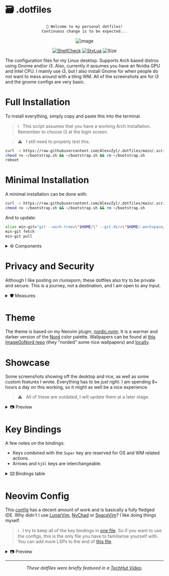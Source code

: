# 🗃️ .dotfiles

<div align="center">
  
```markdown
👋 Welcome to my personal dotfiles!
Continuous change is to be expected...
```
  
![image](https://github.com/AlexvZyl/.dotfiles/assets/81622310/955fdbbc-c39b-4e6f-92d0-1b7a4777eb37)

[![ShellCheck](https://github.com/AlexvZyl/.dotfiles/workflows/ShellCheck/badge.svg)](https://github.com/AlexvZyl/.dotfiles/actions?workflow=ShellCheck) 
[![StyLua](https://github.com/AlexvZyl/.dotfiles/workflows/StyLua/badge.svg)](https://github.com/AlexvZyl/.dotfiles/actions?workflow=StyLua) 
![Size](https://img.shields.io/github/repo-size/AlexvZyl/.dotfiles?style=flat)

</div>

The configuration files for my Linux desktop.  Supports Arch based distros using Gnome and/or i3.  Also, currently it assumes you have an Nvidia GPU and Intel CPU.  I mainly use i3, but I also install Gnome for when people do not want to mess around with a tiling WM.  All of the screenshots are for i3 and the gnome configs are very basic.  

# Full Installation

To install everything, simply copy and paste this into the terminal.

> ℹ️ &nbsp; This script assumes that you have a working Arch installation.  Remember to choose i3 at the login screen.

> ⚠️ &nbsp; I still need to properly test this.

```bash
curl -s https://raw.githubusercontent.com/AlexvZyl/.dotfiles/main/.scripts/install/bootstrap.sh > ~/bootstrap.sh
chmod +x ~/bootstrap.sh && ~/bootstrap.sh && rm ~/bootstrap.sh
reboot
```

# Minimal Installation

A minimal installation can be done with:

```bash
curl -s https://raw.githubusercontent.com/AlexvZyl/.dotfiles/main/.scripts/install/minimal_workspace.sh > ~/bootstrap.sh
chmod +x ~/bootstrap.sh && ~/bootstrap.sh && rm ~/bootstrap.sh
```
And to update:
```bash
alias min-git="git --work-tree=\"$HOME/\" --git-dir=\"$HOME/.workspace/\""
min-git fetch
min-git pull
```

<details>

<summary>⚙️ Components</summary>

</br>

- Neovim
- Kitty
- Tmux
- Fonts
- Fish
- Scripts
- exa
- bat

</details>

# Privacy and Security

Although I like posting on r/unixporn, these dotfiles also try to be private and secure.  This is a journey, not a destination, and I am open to any input.

<details>

<summary>🛡️ Measures</summary>

</br>

- [Scripts](https://github.com/AlexvZyl/.dotfiles/tree/main/.scripts/security) I sometimes use.
- Manually keeping system up to date (`yay -Syyu`)
- Malware scanning and database updating ([clamav](https://github.com/Cisco-Talos/clamav))
- Firewall ([ufw](https://wiki.archlinux.org/title/Uncomplicated_Firewall))
- Ban IPs ([fail2ban](https://github.com/fail2ban/fail2ban))
- Using [Signal](https://github.com/signalapp) (when possible)
- Hosting API keys in a private repo
- Hardened firefox ([user.js](https://github.com/arkenfox/user.js/))
- I could install the hardened Linux kernel, but that might be slightly pedantic...
- Port scanning ([nmap](https://github.com/nmap/nmap), [rustscan](https://github.com/RustScan/RustScan))

</details>

# Theme

The theme is based on my Neovim plugin, [nordic.nvim](https://github.com/AlexvZyl/nordic.nvim).  It is a warmer and darker version of the [Nord](https://www.nordtheme.com/) color palette.  Wallpapers can be found at [this ImageGoNord repo](https://github.com/linuxdotexe/nordic-wallpapers) (they "norded" some nice wallpapers) and [locally](https://github.com/AlexvZyl/.dotfiles/tree/main/.wallpapers).

# Showcase

Some screenshots showing off the desktop and rice, as well as some custom features I wrote.  Everything has to be *just right*.  I am spending 8+ hours a day on this working, so it might as well be a nice experience.

> ⚠️ &nbsp; All of these are outdated, I will update them at a later stage.

<details>

<summary>📷 Preview</summary>

</br>

*For Reddit:*

![image](https://user-images.githubusercontent.com/81622310/212382904-0502af7d-653a-4834-8663-c449cfbcfb3c.png)

![image](https://user-images.githubusercontent.com/81622310/212382132-597b93e8-04b3-4497-93ce-8264bdc02fc0.png)

![image](https://user-images.githubusercontent.com/81622310/212382290-a923c5be-9d16-4e44-8fc0-090b05865316.png)

*Notifications via [dunst](https://github.com/dunst-project/dunst):*
![image](https://user-images.githubusercontent.com/81622310/210980911-cb7825d5-1ac2-4db9-b34a-f92887701d1d.png)

*Launcher via [rofi](https://github.com/adi1090x/rofi):*
![image](https://user-images.githubusercontent.com/81622310/211895894-663f3480-d2d9-4546-8f1b-04217cb2dd75.png)

*Powermenu via [rofi](https://github.com/adi1090x/rofi):*
![image](https://user-images.githubusercontent.com/81622310/211911407-050741e9-d7d7-412c-ac12-044f002e8b6f.png)

*Lock screen via [betterlockscreen](https://github.com/betterlockscreen/betterlockscreen):*
![image](https://user-images.githubusercontent.com/81622310/211187368-5d8e1215-4482-4506-9cd9-6508d980f1f3.png)

</details>

# Key Bindings

A few notes on the bindings:

- Keys combined with the `Super` key are reserved for OS and WM related actions.  
- Arrows and `hjkl` keys are interchangeable.

<details>

<summary>⌨️ Bindings table</summary>

</br>

|  Binding  |  Action   |
| :-------: | :-------: |
| Super + d | App launcher |
| Super + s | Tmux sessions |
| Super + p | Powermenu |
| Super + t | Terminal |
| Super + T | Tor terminal session |
| Super + n | Neovim |
| Super + b | BTop++ |
| Super + g | NVtop |
| Super + R | Toggle read mode |
| Super + tab | Windows |
| Super + Arrow | Cycle windows |
| Super + Shift + Arrow | Move window |
| Super + Number | Go to workspace |
| Super + r | Newsboat |
| Super + w | iwctl |

</details>

# Neovim Config

This [config](https://github.com/AlexvZyl/.dotfiles/tree/main/.config/nvim) has a decent amount of work and is basically a fully fledged IDE.  Why didn't I use [LunarVim](https://github.com/LunarVim/LunarVim), [NvChad](https://github.com/NvChad/NvChad) or [SpaceVim](https://github.com/liuchengxu/space-vim)?  I like doing things myself.

> ℹ️ &nbsp; I try to keep all of the key bindings in [one file](https://github.com/AlexvZyl/.dotfiles/blob/main/.config/nvim/lua/alex/keymaps/init.lua).  So if you want to use the configs, this is the only file you have to familiarise yourself with.  You can add more LSPs to the end of [this file](https://github.com/AlexvZyl/.dotfiles/blob/main/.config/nvim/lua/alex/lang/lsp/clients.lua).

<details>

<summary>📷 Preview</summary>
  
</br>

![image](https://github.com/AlexvZyl/.dotfiles/assets/81622310/4032df89-74da-4152-b606-8d608d828de3)

![image](https://github.com/AlexvZyl/.dotfiles/assets/81622310/c0a1c04d-5665-4402-98f2-e5a92f7c12c1)
  
</details>

---

<div align="center">
  
*These dotfiles were briefly featured in a [TechHut Video](https://youtu.be/7NLtw26qJtU?t=789).*
  
</div>
